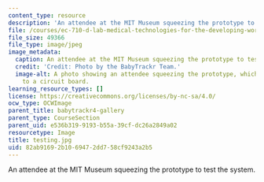 ```yaml
---
content_type: resource
description: 'An attendee at the MIT Museum squeezing the prototype to test the system. '
file: /courses/ec-710-d-lab-medical-technologies-for-the-developing-world-spring-2010/82ab91692b1069472dd758cf9243a2b5_testing.jpg
file_size: 49366
file_type: image/jpeg
image_metadata:
  caption: An attendee at the MIT Museum squeezing the prototype to test the system.
  credit: 'Credit: Photo by the BabyTrackr Team.'
  image-alt: A photo showing an attendee squeezing the prototype, which was connected
    to a circuit board.
learning_resource_types: []
license: https://creativecommons.org/licenses/by-nc-sa/4.0/
ocw_type: OCWImage
parent_title: babytrackr4-gallery
parent_type: CourseSection
parent_uid: e536b319-9193-b55a-39cf-dc26a2849a02
resourcetype: Image
title: testing.jpg
uid: 82ab9169-2b10-6947-2dd7-58cf9243a2b5
---
```

An attendee at the MIT Museum squeezing the prototype to test the system. 